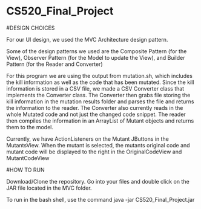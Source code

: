 # CS520_Final_Project

#DESIGN CHOICES

For our UI design, we used the MVC Architecture design pattern.

Some of the design patterns we used are the Composite Pattern (for the View), Observer Pattern (for the Model to update the View), and Builder Pattern (for the Reader and Converter)

For this program we are using the output from mutation.sh, which includes the kill information as well as the code that has been mutated. Since the kill information is stored in a CSV file, we made a CSV Converter class that implements the Converter class. The Converter then grabs file storing the kill information in the mutation results folder and parses the file and returns the information to the reader. The Converter also currently reads in the whole Mutated code and not just the changed code snippet. The reader then compiles the information in an ArrayList of Mutant objects and returns them to the model.

Currently, we have ActionListeners on the Mutant JButtons in the MutantsView. When the mutant is selected, the mutants original code and mutant code will be displayed to the right in the OriginalCodeView and MutantCodeView

#HOW TO RUN

Download/Clone the repository. Go into your files and double click on the JAR file located in the MVC folder.

To run in the bash shell, use the command java -jar CS520_Final_Project.jar
